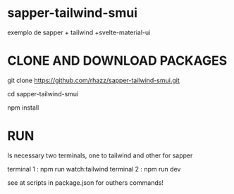 # sapper-tailwind-smui

exemplo de sapper + tailwind +svelte-material-ui

# CLONE AND DOWNLOAD PACKAGES

git clone https://github.com/rhazz/sapper-tailwind-smui.git

cd sapper-tailwind-smui

npm install

# RUN

Is necessary two terminals, one to tailwind and other for sapper

terminal 1 : npm run watch:tailwind
terminal 2 : npm run dev

see at scripts in package.json for outhers commands!

